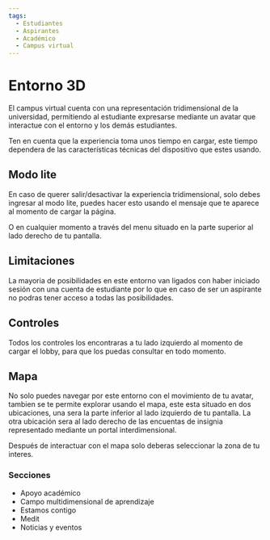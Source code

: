```yaml
---
tags:
  - Estudiantes
  - Aspirantes
  - Académico
  - Campus virtual
---
```


# Entorno 3D

El campus virtual cuenta con una representación tridimensional de la universidad, permitiendo al estudiante expresarse mediante un avatar que interactue con el entorno y los demás estudiantes.

Ten en cuenta que la experiencia toma unos tiempo en cargar, este tiempo dependera de las características técnicas del dispositivo que estes usando.

## Modo lite

En caso de querer salir/desactivar la experiencia tridimensional, solo debes ingresar al modo lite, puedes hacer esto usando el mensaje que te aparece al momento de cargar la página.

O en cualquier momento a través del menu situado en la parte superior al lado derecho de tu pantalla.

## Limitaciones

La mayoria de posibilidades en este entorno van ligados con haber iniciado sesión con una cuenta de estudiante por lo que en caso de ser un aspirante no podras tener acceso a todas las posibilidades.

## Controles

Todos los controles los encontraras a tu lado izquierdo al momento de cargar el lobby, para que los puedas consultar en todo momento.

## Mapa

No solo puedes navegar por este entorno con el movimiento de tu avatar, tambien se te permite explorar usando el mapa, este esta situado en dos ubicaciones, una sera la parte inferior al lado izquierdo de tu pantalla. La otra ubicación sera al lado derecho de las encuentas de insignia representado mediante un portal interdimensional.

Después de interactuar con el mapa solo deberas seleccionar la zona de tu interes.

### Secciones

- Apoyo académico
- Campo multidimensional de aprendizaje
- Estamos contigo
- Medit
- Noticias y eventos
